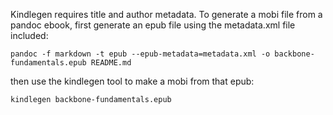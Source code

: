 Kindlegen requires title and author metadata. To generate a mobi file from
a pandoc ebook, first generate an epub file using the metadata.xml file 
included:

```
pandoc -f markdown -t epub --epub-metadata=metadata.xml -o backbone-fundamentals.epub README.md
```

then use the kindlegen tool to make a mobi from that epub:

```
kindlegen backbone-fundamentals.epub
```
